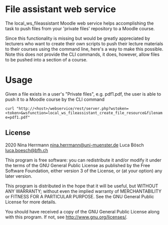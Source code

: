 # File assistant web service #

The local_ws_fileassistant Moodle web service helps accomplishing the task to push files from your 'private files' repository to a
Moodle course.

Since this functionality is missing but would be greatly appreciated by lecturers who want to create their own scripts to push their
lecture materials to their courses using the command line, here's a way to make this possible. Note this does not provide the
CLI commands, it does, however, allow files to be pushed into a section of a course.

# Usage #

Given a file exists in a user's "Private files", e.g. pdf1.pdf, the user is able to push it to a Moodle course by the CLI command

`curl "http://<host>/webservice/rest/server.php?wstoken=<token>&wsfunction=local_ws_fileassistant_create_file_resource&filename=pdf1.pdf"`

## License ##

2020 Nina Herrmann <nina.herrmann@uni-muenster.de> Luca Bösch <luca.boesch@bfh.ch>

This program is free software: you can redistribute it and/or modify it under
the terms of the GNU General Public License as published by the Free Software
Foundation, either version 3 of the License, or (at your option) any later
version.

This program is distributed in the hope that it will be useful, but WITHOUT ANY
WARRANTY; without even the implied warranty of MERCHANTABILITY or FITNESS FOR A
PARTICULAR PURPOSE.  See the GNU General Public License for more details.

You should have received a copy of the GNU General Public License along with
this program.  If not, see <http://www.gnu.org/licenses/>.

